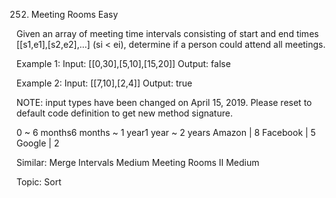 252. Meeting Rooms
Easy

Given an array of meeting time intervals consisting of start and end times [[s1,e1],[s2,e2],...] (si < ei), determine if a person could attend all meetings.

Example 1:
Input: [[0,30],[5,10],[15,20]]
Output: false

Example 2:
Input: [[7,10],[2,4]]
Output: true

NOTE: input types have been changed on April 15, 2019. Please reset to default code definition to get new method signature.

0 ~ 6 months6 months ~ 1 year1 year ~ 2 years
Amazon | 8 Facebook | 5 Google | 2

Similar:
Merge Intervals Medium
Meeting Rooms II Medium

Topic: Sort
